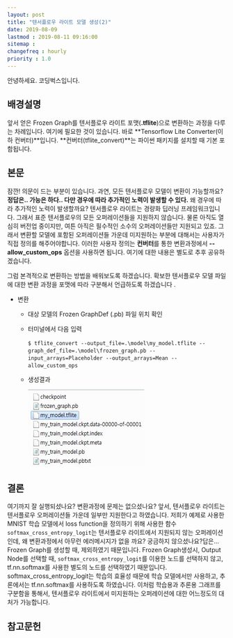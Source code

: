 ```yaml
---
layout: post
title: "텐서플로우 라이트 모델 생성(2)"
date: 2019-08-09
lastmod : 2019-08-11 09:16:00
sitemap :
changefreq : hourly
priority : 1.0
---
```


안녕하세요. 코딩벅스입니다.

## 배경설명



 앞서 얻은 Frozen Graph를 텐서플로우 라이트 포맷(**.tflite**)으로 변환하는 과정을 다루는 차례입니다. 여기에 필요한 것이 있습니다. 바로 **Tensorflow Lite Converter(이하 컨버터)**입니다. **컨버터(tflite_convert)**는 파이썬 패키지를 설치할 때 기본 포함됩니다. 

## 본문

 

 잠깐! 의문이 드는 부분이 있습니다. 과연, 모든 텐서플로우 모델이 변환이 가능할까요? **정답은.. 가능은 하다.. 다만 경우에 따라 추가적인 노력이 발생할 수 있다.** 왜 경우에 따라 추가적인 노력이 발생할까요? 텐서플로우 라이트는 경량화 딥러닝 프레임워크입니다. 그래서 표준 텐서플로우의 모든 오퍼레이션들을 지원하지 않습니다.  물론 아직도 열심히 버전업 중이지만, 여튼 아직은 필수적인 소수의 오퍼레이션들만 지원되고 있죠.  그래서 변환할 모델에 포함된 오퍼레이션들 가운데 미지원하는 부분에 대해서는 사용자가 직접 정의를 해주어야합니다. 이러한 사용자 정의는 **컨버터**를 통한 변환과정에서 **--allow_custom_ops** 옵션을 사용하면 됩니다. 여기에 대한 내용은 별도로 추후 공유하겠습니다. 

 그럼 본격적으로 변환하는 방법을 배워보도록 하겠습니다. 확보한 텐서플로우 모델 파일에 대한 변환 과정을 포맷에 따라 구분해서 언급하도록 하겠습니다 .

* 변환

  * 대상 모델의 Frozen GraphDef (.pb) 파일 위치 확인 

  * 터미널에서 다음 입력 

    `$ tflite_convert --output_file=.\model\my_model.tflite --graph_def_file=.\model\frozen_graph.pb --input_arrays=Placeholder --output_arrays=Mean --allow_custom_ops`

  * 생성결과

    ![결과](https://github.com/junimnjw/junimnjw.github.io/blob/master/assets/img/tflite_outputfile.JPG?raw=true)
  



## 결론

 여기까지 잘 실행되셨나요? 변환과정에 문제는 없으셨나요? 앞서, 텐서플로우 라이트는 텐서플로우 오퍼레이션들 가운데 일부만 지원한다고 하였습니다. 저희가 예제로 사용한 MNIST 학습 모델에서 loss function을 정의하기 위해 사용한 함수 ` softmax_cross_entropy_logit`는 텐서플로우 라이트에서 지원되지 않는 오퍼레이션인데, 왜 변환과정에서 아무런 에러메시지가 없을 까요? 궁금하지 않으셨나요?답은... Frozen Graph를 생성할 때, 제외하였기 때문입니다. Frozen Graph생성시, Output Node를 선택할 때, `softmax_cross_entropy_logit`를 이용한 노드를 선택하지 않고, tf.nn.softmax를 사용한 별도의 노드를 선택하였기 때문입니다. softmax_cross_entropy_logit는 학습의 효율성 때문에 학습 모델에서만 사용하고, 추론에서는 tf.nn.softmax를 사용하도록 하였습니다. 이처럼 학습용과 추론용 그래프를 구분함을 통해서, 텐서플로우 라이트에서 미지원하는 오퍼레이션에 대한 어느정도의 대처가 가능합니다. 

## 참고문헌

